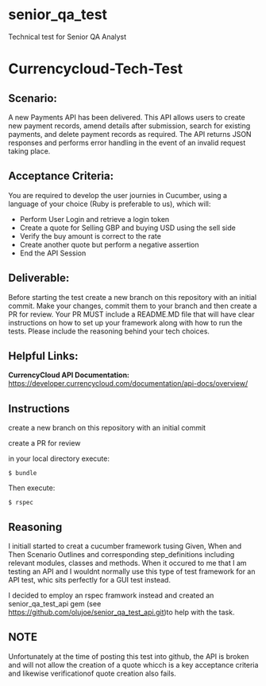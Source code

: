 # senior_qa_test
Technical test for Senior QA Analyst

# Currencycloud-Tech-Test

## Scenario:

A new Payments API has been delivered. This API allows users to create new payment records, amend details after submission, search for existing payments, and delete payment records as required. The API returns JSON responses and performs error handling in the event of an invalid request taking place.

## Acceptance Criteria:

You are required to develop the user journies in Cucumber, using a language of your choice (Ruby is preferable to us), which will:
- Perform User Login and retrieve a login token
- Create a quote for Selling GBP and buying USD using the sell side
- Verify the buy amount is correct to the rate 
- Create another quote but perform a negative assertion 
- End the API Session


## Deliverable:

Before starting the test create a new branch on this repository with an initial commit. Make your changes, commit them to your branch and then create a PR for review. Your PR MUST include a README.MD file that will have clear instructions on how to set up your framework along with how to run the tests. Please include the reasoning behind your tech choices. 

## Helpful Links:

**CurrencyCloud API Documentation:** https://developer.currencycloud.com/documentation/api-docs/overview/


## Instructions

create a new branch on this repository with an initial commit

create a PR for review

in your local directory execute:

    $ bundle

Then execute:

	$ rspec

## Reasoning
I initiall started to creat a cucumber framework tusing Given, When and Then Scenario Outlines and corresponding step_definitions including relevant modules, classes and methods. When it occured to me that I am testing an API and I wouldnt normally use this type of test framework for an API test, whic sits perfectly for a GUI test instead.

I decided to employ an rspec framwork instead and created an senior_qa_test_api gem (see https://github.com/olujoe/senior_qa_test_api.git)to help with the task.

## NOTE

Unfortunately at the time of posting this test into github, the API is broken and will not allow the creation of a quote whicch is a key acceptance criteria and likewise verificationof quote creation also fails.
